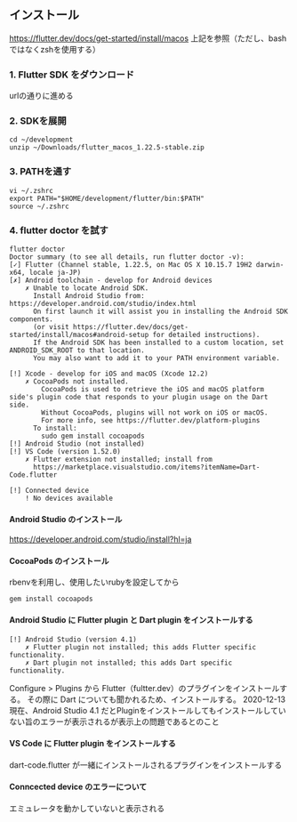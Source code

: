 ## インストール

https://flutter.dev/docs/get-started/install/macos
上記を参照（ただし、bashではなくzshを使用する）

### 1. Flutter SDK をダウンロード

urlの通りに進める

### 2. SDKを展開

```
cd ~/development
unzip ~/Downloads/flutter_macos_1.22.5-stable.zip
```

### 3. PATHを通す

```
vi ~/.zshrc
export PATH="$HOME/development/flutter/bin:$PATH"
source ~/.zshrc
```

### 4. flutter doctor を試す

```
flutter doctor
Doctor summary (to see all details, run flutter doctor -v):
[✓] Flutter (Channel stable, 1.22.5, on Mac OS X 10.15.7 19H2 darwin-x64, locale ja-JP)
[✗] Android toolchain - develop for Android devices
    ✗ Unable to locate Android SDK.
      Install Android Studio from: https://developer.android.com/studio/index.html
      On first launch it will assist you in installing the Android SDK components.
      (or visit https://flutter.dev/docs/get-started/install/macos#android-setup for detailed instructions).
      If the Android SDK has been installed to a custom location, set ANDROID_SDK_ROOT to that location.
      You may also want to add it to your PATH environment variable.

[!] Xcode - develop for iOS and macOS (Xcode 12.2)
    ✗ CocoaPods not installed.
        CocoaPods is used to retrieve the iOS and macOS platform side's plugin code that responds to your plugin usage on the Dart side.
        Without CocoaPods, plugins will not work on iOS or macOS.
        For more info, see https://flutter.dev/platform-plugins
      To install:
        sudo gem install cocoapods
[!] Android Studio (not installed)
[!] VS Code (version 1.52.0)
    ✗ Flutter extension not installed; install from
      https://marketplace.visualstudio.com/items?itemName=Dart-Code.flutter

[!] Connected device
    ! No devices available
```

#### Android Studio のインストール

https://developer.android.com/studio/install?hl=ja

#### CocoaPods のインストール

rbenvを利用し、使用したいrubyを設定してから
```
gem install cocoapods
```

#### Android Studio に Flutter plugin と Dart plugin をインストールする

```
[!] Android Studio (version 4.1)
    ✗ Flutter plugin not installed; this adds Flutter specific functionality.
    ✗ Dart plugin not installed; this adds Dart specific functionality.
```

Configure > Plugins から Flutter（fultter.dev）のプラグインをインストールする。
その際に Dart についても聞かれるため、インストールする。
2020-12-13現在、Android Studio 4.1 だとPluginをインストールしてもインストールしていない旨のエラーが表示されるが表示上の問題であるとのこと

#### VS Code に Flutter plugin をインストールする

dart-code.flutter が一緒にインストールされるプラグインをインストールする

#### Conncected device のエラーについて

エミュレータを動かしていないと表示される





